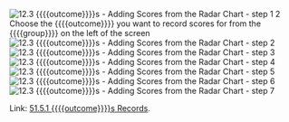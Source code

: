 ![12.3 {{{{outcome}}}}s - Adding Scores from the Radar Chart - step 1](12.3_Outcomes_-_Adding_Scores_from_the_Radar_Chart_im_1.png)
2 Choose the {{{{outcome}}}} you want to record scores for from the {{{{group}}}} on the left of the screen
![12.3 {{{{outcome}}}}s - Adding Scores from the Radar Chart - step 2](12.3_Outcomes_-_Adding_Scores_from_the_Radar_Chart_im_2.png)
![12.3 {{{{outcome}}}}s - Adding Scores from the Radar Chart - step 3](12.3_Outcomes_-_Adding_Scores_from_the_Radar_Chart_im_3.png)
![12.3 {{{{outcome}}}}s - Adding Scores from the Radar Chart - step 4](12.3_Outcomes_-_Adding_Scores_from_the_Radar_Chart_im_4.png)
![12.3 {{{{outcome}}}}s - Adding Scores from the Radar Chart - step 5](12.3_Outcomes_-_Adding_Scores_from_the_Radar_Chart_im_5.png)
![12.3 {{{{outcome}}}}s - Adding Scores from the Radar Chart - step 6](12.3_Outcomes_-_Adding_Scores_from_the_Radar_Chart_im_6.png)
![12.3 {{{{outcome}}}}s - Adding Scores from the Radar Chart - step 7](12.3_Outcomes_-_Adding_Scores_from_the_Radar_Chart_im_7.png)

Link:  [51.5.1 {{{{outcome}}}}s Records](https://lamplight.online/en/help/index/p/51.5.1).
